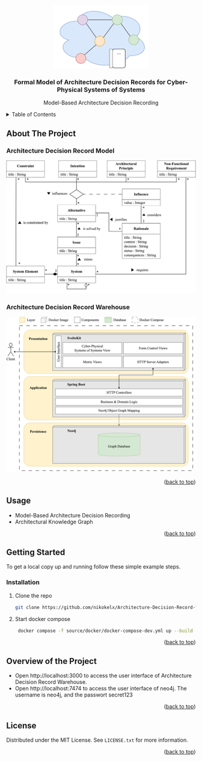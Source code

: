 <!-- Improved compatibility of back to top link: See: https://github.com/othneildrew/Best-README-Template/pull/73 -->
<a id="readme-top"></a>
<!--
*** Thanks for checking out the Best-README-Template. If you have a suggestion
*** that would make this better, please fork the repo and create a pull request
*** or simply open an issue with the tag "enhancement".
*** Don't forget to give the project a star!
*** Thanks again! Now go create something AMAZING! :D
-->


<!-- PROJECT LOGO -->
<br />
<div align="center">
  <a href="">
    <img src="documentation/figures/logo.png" alt="Logo" width="50%">
  </a>

  <h3 align="center">Formal Model of Architecture Decision Records for Cyber-Physical Systems of Systems</h3>

  <p align="center">
    Model-Based Architecture Decision Recording
  </p>
</div>


<!-- TABLE OF CONTENTS -->
<details>
  <summary>Table of Contents</summary>
  <ol>
    <li><a href="#about-the-project">About The Project</a></li>
    <li><a href="#usage">Usage</a></li>
    <li><a href="#getting-started">Getting Started</a></li>
    <li><a href="#overview-of-the-project">Overview of the Project</a></li>
    <li><a href="#license">License</a></li>
  </ol>
</details>


<!-- ABOUT THE PROJECT -->
## About The Project

### Architecture Decision Record Model

<img src="documentation/figures/adrm.png" alt="Formal Model of Architecture Decision Record">

### Architecture Decision Record Warehouse


<img src="documentation/figures/sa-adrw.png" alt="Formal Model of Architecture Decision Record">

<p align="right">(<a href="#readme-top">back to top</a>)</p>

<!-- USAGE EXAMPLES -->
## Usage

* Model-Based Architecture Decision Recording 
* Architectural Knowledge Graph

<p align="right">(<a href="#readme-top">back to top</a>)</p>

<!-- GETTING STARTED -->
## Getting Started

To get a local copy up and running follow these simple example steps.

### Installation

1. Clone the repo
   ```sh
   git clone https://github.com/nikokelx/Architecture-Decision-Record-Warehouse
   ```
2. Start docker compose
   ```sh
    docker compose -f source/docker/docker-compose-dev.yml up --build -d
   ```

<p align="right">(<a href="#readme-top">back to top</a>)</p>

<!-- Overview of the project -->
## Overview of the Project

* Open http://localhost:3000 to access the user interface of Architecture Decision Record Warehouse.
* Open http://localhost:7474 to access the user interface of neo4j. The username is neo4j, and the passwort secret123

<p align="right">(<a href="#readme-top">back to top</a>)</p>

<!-- LICENSE -->
## License

Distributed under the MIT License. See `LICENSE.txt` for more information.

<p align="right">(<a href="#readme-top">back to top</a>)</p>

